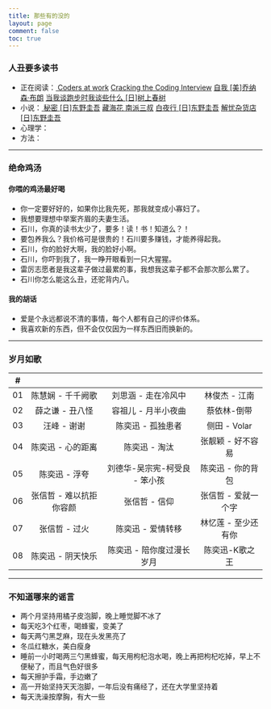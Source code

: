 ```yaml
---
title: 那些有的没的
layout: page
comment: false
toc: true
---
```


### <i class="fa fa-book"></i> 人丑要多读书
* 正在阅读：[<i class="fa fa-paperclip"></i> Coders at work]() [<i class="fa fa-paperclip"></i> Cracking the Coding Interview](https://book.douban.com/subject/4941558/) [<i class="fa fa-paperclip"></i> 自我 [美]乔纳森·布朗](https://book.douban.com/subject/1193622/) [<i class="fa fa-paperclip"></i> 当我谈跑步时我谈些什么 [日]树上春树](https://book.douban.com/subject/3369600/)
* 小说：[<i class="fa fa-paperclip"></i> 秘密 [日]东野圭吾](https://book.douban.com/subject/25720041/)  [<i class="fa fa-paperclip"></i>藏海花 南派三叔](https://book.douban.com/subject/11528339/)  [<i class="fa fa-paperclip"></i>白夜行 [日]东野圭吾](https://book.douban.com/subject/3259440/) [<i class="fa fa-paperclip"></i> 解忧杂货店 [日]东野圭吾](https://book.douban.com/subject/25862578/)
* 心理学：
* 方法：

---

### <i class="fa fa-quote-left"></i> 绝命鸡汤

#### 你喂的鸡汤最好喝
* 你一定要好好的，如果你比我先死，那我就变成小寡妇了。
* 我想要理想中举案齐眉的夫妻生活。
* 石川，你真的读书太少了，要多！读！书！知道么？！
* 要包养我么？我价格可是很贵的！石川要多赚钱，才能养得起我。
* 石川，你的脸好大啊，我的脸好小啊。
* 石川，你吓到我了，我一睁开眼看到一只大猩猩。
* 雷厉志愿者是我这辈子做过最累的事，我想我这辈子都不会那次那么累了。
* 石川你怎么能这么丑，还驼背内八。

#### 我的胡话
* 爱是个永远都说不清的事情，每个人都有自己的评价体系。
* 我喜欢新的东西，但不会仅仅因为一样东西旧而换新的。

---

### <i class="fa fa-music"></i> 岁月如歌
| # |  |  |  |
| :---:| :------:| :------: | :------: |
| 01 | 陈慧娴 - 千千阙歌 | 刘思涵 - 走在冷风中 | 林俊杰 - 江南 |
| 02 | 薛之谦 - 丑八怪 | 容祖儿 - 月半小夜曲 | 蔡依林-倒带 | 
| 03 | 汪峰 - 谢谢 | 陈奕迅 - 孤独患者 | 侧田 - Volar |
| 04 | 陈奕迅 - 心的距离 | 陈奕迅 - 淘汰 | 张靓颖 - 好不容易 |
| 05 | 陈奕迅 - 浮夸 | 刘德华-吴宗宪-柯受良 - 笨小孩 | 陈奕迅 - 你的背包 |
| 06 | 张信哲 - 难以抗拒你容颜 | 张信哲 - 信仰 | 张信哲 - 爱就一个字 |
| 07 | 张信哲 - 过火 | 陈奕迅 - 爱情转移 | 林忆莲 - 至少还有你 |
| 08 | 陈奕迅 - 阴天快乐 | 陈奕迅 - 陪你度过漫长岁月 | 陈奕迅-K歌之王 |

---

### <i class="fa fa-comments"></i> 不知道哪来的谣言
* 两个月坚持用橘子皮泡脚，晚上睡觉脚不冰了
* 每天吃3个红枣，喝蜂蜜，变美了
* 每天两勺黑芝麻，现在头发黑亮了
* 冬瓜红糖水，美白瘦身
* 睡前一小时喝两三勺黑蜂蜜，每天用枸杞泡水喝，晚上再把枸杞吃掉，早上不便秘了，而且气色好很多
* 每天擦护手霜，手边嫩了
* 高一开始坚持天天泡脚，一年后没有痛经了，还在大学里坚持着
* 每天洗澡按摩胸，有大一些
